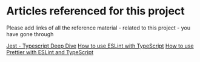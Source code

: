 # Articles referenced for this project

Please add links of all the reference material - related to this project - you have gone through

[Jest - Typescript Deep Dive](https://basarat.gitbook.io/typescript/intro-1/jest)
[How to use ESLint with TypeScript](https://khalilstemmler.com/blogs/typescript/eslint-for-typescript/)
[How to use Prettier with ESLint and TypeScript](https://khalilstemmler.com/blogs/tooling/prettier/)
